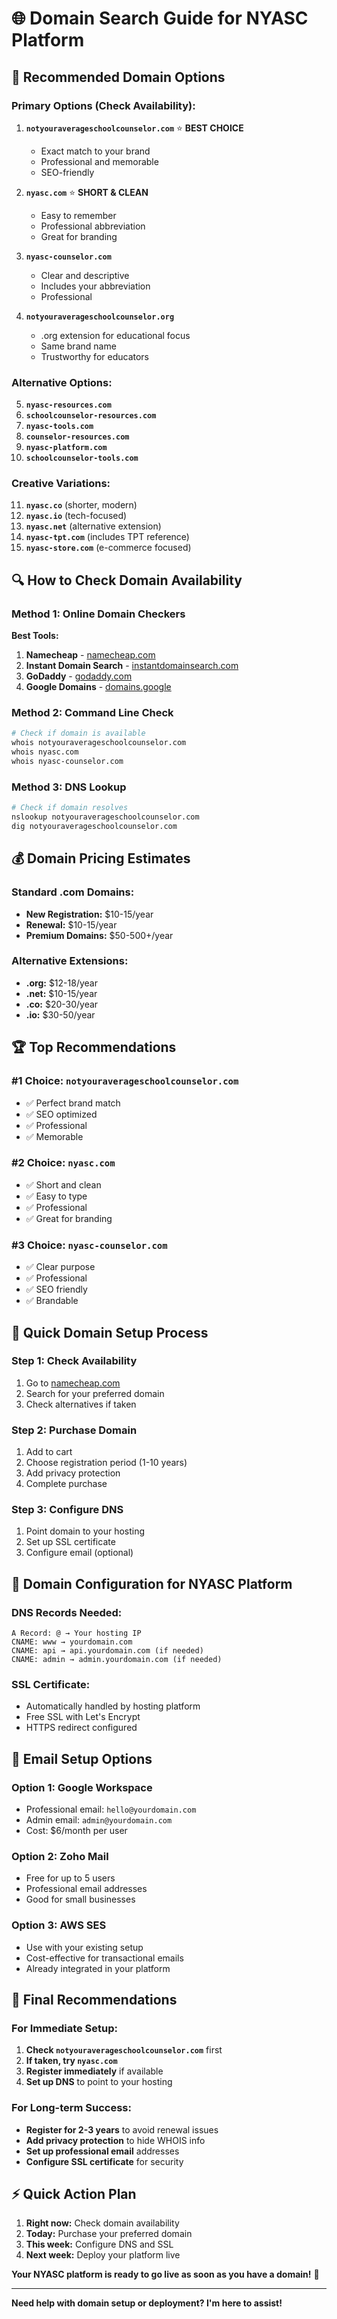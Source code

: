 # 🌐 Domain Search Guide for NYASC Platform

## **🎯 Recommended Domain Options**

### **Primary Options (Check Availability):**

1. **`notyouraverageschoolcounselor.com`** ⭐ **BEST CHOICE**
   - Exact match to your brand
   - Professional and memorable
   - SEO-friendly

2. **`nyasc.com`** ⭐ **SHORT & CLEAN**
   - Easy to remember
   - Professional abbreviation
   - Great for branding

3. **`nyasc-counselor.com`**
   - Clear and descriptive
   - Includes your abbreviation
   - Professional

4. **`notyouraverageschoolcounselor.org`**
   - .org extension for educational focus
   - Same brand name
   - Trustworthy for educators

### **Alternative Options:**

5. **`nyasc-resources.com`**
6. **`schoolcounselor-resources.com`**
7. **`nyasc-tools.com`**
8. **`counselor-resources.com`**
9. **`nyasc-platform.com`**
10. **`schoolcounselor-tools.com`**

### **Creative Variations:**

11. **`nyasc.co`** (shorter, modern)
12. **`nyasc.io`** (tech-focused)
13. **`nyasc.net`** (alternative extension)
14. **`nyasc-tpt.com`** (includes TPT reference)
15. **`nyasc-store.com`** (e-commerce focused)

## **🔍 How to Check Domain Availability**

### **Method 1: Online Domain Checkers**

**Best Tools:**
1. **Namecheap** - [namecheap.com](https://www.namecheap.com/domains/domain-name-search/)
2. **Instant Domain Search** - [instantdomainsearch.com](https://instantdomainsearch.com/domain-names)
3. **GoDaddy** - [godaddy.com](https://www.godaddy.com/domains/domain-name-search)
4. **Google Domains** - [domains.google](https://domains.google)

### **Method 2: Command Line Check**

```bash
# Check if domain is available
whois notyouraverageschoolcounselor.com
whois nyasc.com
whois nyasc-counselor.com
```

### **Method 3: DNS Lookup**

```bash
# Check if domain resolves
nslookup notyouraverageschoolcounselor.com
dig notyouraverageschoolcounselor.com
```

## **💰 Domain Pricing Estimates**

### **Standard .com Domains:**
- **New Registration:** $10-15/year
- **Renewal:** $10-15/year
- **Premium Domains:** $50-500+/year

### **Alternative Extensions:**
- **.org:** $12-18/year
- **.net:** $10-15/year
- **.co:** $20-30/year
- **.io:** $30-50/year

## **🏆 Top Recommendations**

### **#1 Choice: `notyouraverageschoolcounselor.com`**
- ✅ Perfect brand match
- ✅ SEO optimized
- ✅ Professional
- ✅ Memorable

### **#2 Choice: `nyasc.com`**
- ✅ Short and clean
- ✅ Easy to type
- ✅ Professional
- ✅ Great for branding

### **#3 Choice: `nyasc-counselor.com`**
- ✅ Clear purpose
- ✅ Professional
- ✅ SEO friendly
- ✅ Brandable

## **🚀 Quick Domain Setup Process**

### **Step 1: Check Availability**
1. Go to [namecheap.com](https://www.namecheap.com/domains/domain-name-search/)
2. Search for your preferred domain
3. Check alternatives if taken

### **Step 2: Purchase Domain**
1. Add to cart
2. Choose registration period (1-10 years)
3. Add privacy protection
4. Complete purchase

### **Step 3: Configure DNS**
1. Point domain to your hosting
2. Set up SSL certificate
3. Configure email (optional)

## **🔧 Domain Configuration for NYASC Platform**

### **DNS Records Needed:**
```
A Record: @ → Your hosting IP
CNAME: www → yourdomain.com
CNAME: api → api.yourdomain.com (if needed)
CNAME: admin → admin.yourdomain.com (if needed)
```

### **SSL Certificate:**
- Automatically handled by hosting platform
- Free SSL with Let's Encrypt
- HTTPS redirect configured

## **📧 Email Setup Options**

### **Option 1: Google Workspace**
- Professional email: `hello@yourdomain.com`
- Admin email: `admin@yourdomain.com`
- Cost: $6/month per user

### **Option 2: Zoho Mail**
- Free for up to 5 users
- Professional email addresses
- Good for small businesses

### **Option 3: AWS SES**
- Use with your existing setup
- Cost-effective for transactional emails
- Already integrated in your platform

## **🎯 Final Recommendations**

### **For Immediate Setup:**
1. **Check `notyouraverageschoolcounselor.com`** first
2. **If taken, try `nyasc.com`**
3. **Register immediately** if available
4. **Set up DNS** to point to your hosting

### **For Long-term Success:**
- **Register for 2-3 years** to avoid renewal issues
- **Add privacy protection** to hide WHOIS info
- **Set up professional email** addresses
- **Configure SSL certificate** for security

## **⚡ Quick Action Plan**

1. **Right now:** Check domain availability
2. **Today:** Purchase your preferred domain
3. **This week:** Configure DNS and SSL
4. **Next week:** Deploy your platform live

**Your NYASC platform is ready to go live as soon as you have a domain!** 🚀

---

**Need help with domain setup or deployment? I'm here to assist!**
